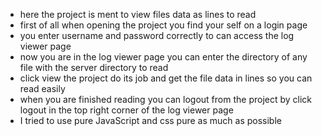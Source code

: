 - here the project is ment to view files data as lines to read
- first of all when opening the project you find your self on a login page 
- you enter username and password correctly to can access the log viewer page
- now you are in the log viewer page you can enter the directory of any file with the server directory to read
- click view the project do its job and get the file data in lines so you can read easily
- when you are finished reading you can logout from the project by click logout in the top right corner of the log viewer page
- I tried to use pure JavaScript and css pure as much as possible